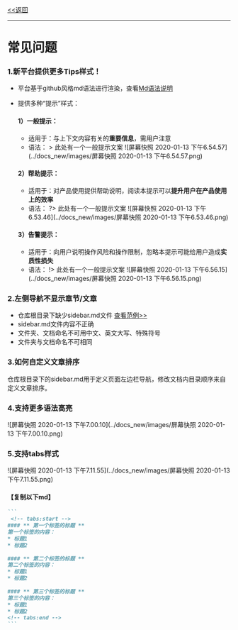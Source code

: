 [<<返回](https://leaishere.github.io/docs_new/)

------

# 常见问题

### 1.新平台提供更多Tips样式！

* 平台基于github风格md语法进行渲染，查看[Md语法说明](https://www.jianshu.com/p/40ba812dd973)  

* 提供多种“提示”样式：

  

  #### 1）一般提示：

  - 适用于：与上下文内容有关的**重要信息**，需用户注意
  - 语法： > 此处有一个一般提示文案 ![屏幕快照 2020-01-13 下午6.54.57](../docs_new/images/屏幕快照 2020-01-13 下午6.54.57.png)
  
  

  #### 	2）帮助提示：

  * 适用于：对产品使用提供帮助说明，阅读本提示可以**提升用户在产品使用上的效率**
  * 语法： ?> 此处有一个一般提示文案 ![屏幕快照 2020-01-13 下午6.53.46](../docs_new/images/屏幕快照 2020-01-13 下午6.53.46.png)
  
  #### 3）告警提示：
  
  * 适用于：向用户说明操作风险和操作限制，忽略本提示可能给用户造成**实质性损失**
  * 语法： !> 此处有一个一般提示文案 ![屏幕快照 2020-01-13 下午6.56.15](../docs_new/images/屏幕快照 2020-01-13 下午6.56.15.png)

### 2.左侧导航不显示章节/文章

- 仓库根目录下缺少sidebar.md文件 [查看范例>>](sidebar范例)
- sidebar.md文件内容不正确
- 文件夹、文档命名不可用中文、英文大写、特殊符号
- 文件夹与文档命名不可相同

### 3.如何自定义文章排序

仓库根目录下的sidebar.md用于定义页面左边栏导航，修改文档内目录顺序来自定义文章排序。

### 4.支持更多语法高亮

![屏幕快照 2020-01-13 下午7.00.10](../docs_new/images/屏幕快照 2020-01-13 下午7.00.10.png)

### 5.支持tabs样式

![屏幕快照 2020-01-13 下午7.11.55](../docs_new/images/屏幕快照 2020-01-13 下午7.11.55.png)

#### 【复制以下md】

~~~markdown
```
 <!-- tabs:start -->
#### ** 第一个标签的标题 **
第一个标签的内容：
* 标题1
* 标题2
    
#### ** 第二个标签的标题 **
第二个标签的内容：
* 标题1
* 标题2
    
#### ** 第三个标签的标题 **
第三个标签的内容：
* 标题1
* 标题2
<!-- tabs:end -->
```
~~~

　

